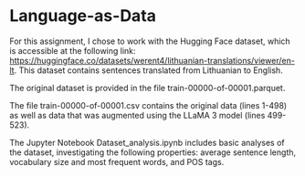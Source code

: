 # Language-as-Data

For this assignment, I chose to work with the Hugging Face dataset, which is accessible at the following link: https://huggingface.co/datasets/werent4/lithuanian-translations/viewer/en-lt. This dataset contains sentences translated from Lithuanian to English.

The original dataset is provided in the file train-00000-of-00001.parquet.

The file train-00000-of-00001.csv contains the original data (lines 1-498) as well as data that was augmented using the LLaMA 3 model (lines 499-523).

The Jupyter Notebook Dataset_analysis.ipynb includes basic analyses of the dataset, investigating the following properties: average sentence length, vocabulary size and most frequent words, and POS tags.
